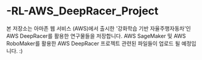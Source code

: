 # -RL-AWS_DeepRacer_Project
본 저장소는 아마존 웹 서비스 (AWS)에서 출시한 '강화학습 기반 자율주행자동차'인 AWS DeepRacer를 활용한 연구물들을 저장합니다.  AWS SageMaker 및 AWS RoboMaker를 활용한 AWS DeepRacer 프로젝트 관련된 파일들이 업로드 될 예정입니다. :)
